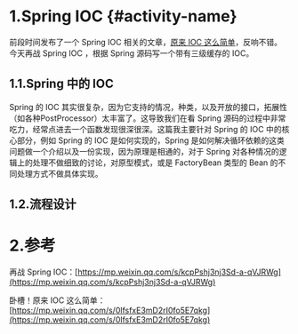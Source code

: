 # 1.Spring IOC {#activity-name}

前段时间发布了一个 Spring IOC 相关的文章，[原来 IOC 这么简单](http://mp.weixin.qq.com/s?__biz=Mzg2MjEwMjI1Mg==&mid=2247494025&idx=1&sn=222a31fdfe0206d24049ee9a7dbb5874&chksm=ce0e5e0af979d71cae6433729f2e8d57dd75d612f4606e9a8acebeb9d53858dad4acd3cceb8d&scene=21#wechat_redirect)，反响不错。今天再战 Spring IOC ，根据 Spring 源码写一个带有三级缓存的 IOC。

## 1.1.**Spring 中的 IOC**

Spring 的 IOC 其实很复杂，因为它支持的情况，种类，以及开放的接口，拓展性（如各种PostProcessor）太丰富了。这导致我们在看 Spring 源码的过程中非常吃力，经常点进去一个函数发现很深很深。这篇我主要针对 Spring 的 IOC 中的核心部分，例如 Spring 的 IOC 是如何实现的，Spring 是如何解决循环依赖的这类问题做一个介绍以及一份实现，因为原理是相通的，对于 Spring 对各种情况的逻辑上的处理不做细致的讨论，对原型模式，或是 FactoryBean 类型的 Bean 的不同处理方式不做具体实现。

## 1.2.**流程设计**

# 2.参考

再战 Spring IOC：[https://mp.weixin.qq.com/s/kcpPshj3nj3Sd-a-qVJRWg](https://mp.weixin.qq.com/s/kcpPshj3nj3Sd-a-qVJRWg)

卧槽！原来 IOC 这么简单：[https://mp.weixin.qq.com/s/0lfsfxE3mD2rI0fo5E7qkg](https://mp.weixin.qq.com/s/0lfsfxE3mD2rI0fo5E7qkg)

